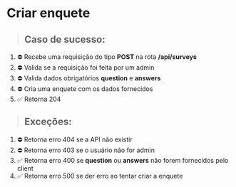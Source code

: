 # Criar enquete

> ## Caso de sucesso:
1. ⛔️ Recebe uma requisição do tipo **POST** na rota **/api/surveys**
1. ⛔️ Valida se a requisição foi feita por um admin
1. ⛔️ Valida dados obrigatórios **question** e **answers**
1. ⛔️ Cria uma enquete com os dados fornecidos
1. ✅ Retorna 204
> ## Exceções:
1. ⛔️ Retorna erro 404 se a API não existir
1. ⛔️ Retorna erro 403 se o usuário não for admin
1. ✅ Retorna erro 400 se **question** ou **answers** não forem fornecidos pelo client
1. ✅ Retorna erro 500 se der erro ao tentar criar a enquete